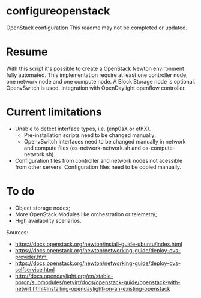 # configureopenstack
OpenStack configuration
This readme may not be completed or updated.

# Resume
With this script it's possible to create a OpenStack Newton environment fully automated.
This implementation require at least one controller node, one network node and one compute node.
A Block Storage node is optional.
OpenvSwitch is used.
Integration with OpenDaylight openflow controller.

# Current limitations
- Unable to detect interface types, i.e. (enp0sX or ethX). 
  - Pre-installation scripts need to be changed manually;
  - OpenvSwitch interfaces need to be changed manually in network and compute files (os-network-network.sh and os-compute-network.sh).
- Configuration files from controller and network nodes not acessible from other servers. Configuration files need to be copied manually.

# To do
- Object storage nodes;
- More OpenStack Modules like orchestration or telemetry;
- High availability scenarios.

Sources: 
- https://docs.openstack.org/newton/install-guide-ubuntu/index.html
- https://docs.openstack.org/newton/networking-guide/deploy-ovs-provider.html
- https://docs.openstack.org/newton/networking-guide/deploy-ovs-selfservice.html
- http://docs.opendaylight.org/en/stable-boron/submodules/netvirt/docs/openstack-guide/openstack-with-netvirt.html#installing-opendaylight-on-an-existing-openstack
